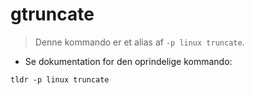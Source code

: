 # gtruncate

> Denne kommando er et alias af `-p linux truncate`.

- Se dokumentation for den oprindelige kommando:

`tldr -p linux truncate`
